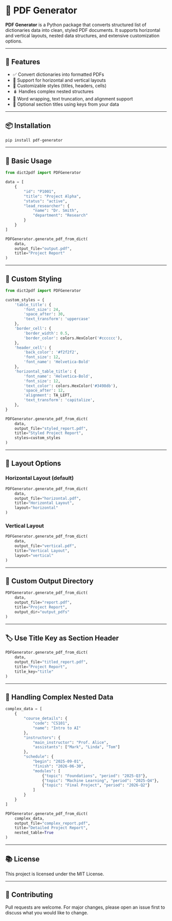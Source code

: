 # 📘 PDF Generator

**PDF Generator** is a Python package that converts structured list of dictionaries data into clean, styled PDF documents. It supports horizontal and vertical layouts, nested data structures, and extensive customization options.

---

## 🚀 Features

- ✅ Convert dictionaries into formatted PDFs
- 🧱 Support for horizontal and vertical layouts
- 🎨 Customizable styles (titles, headers, cells)
- 🪆 Handles complex nested structures
- 📝 Word wrapping, text truncation, and alignment support
- 🧩 Optional section titles using keys from your data

---

## 📦 Installation

```bash
pip install pdf-generator
```

---

## 📄 Basic Usage

```python
from dict2pdf import PDFGenerator

data = [
    {
        "id": "P1001",
        "title": "Project Alpha",
        "status": "active",
        "lead_researcher": {
            "name": "Dr. Smith",
            "department": "Research"
        }
    }
]

PDFGenerator.generate_pdf_from_dict(
    data,
    output_file="output.pdf",
    title="Project Report"
)
```

---

## 🎨 Custom Styling

```python
from dict2pdf import PDFGenerator

custom_styles = {
    'table_title': {
        'font_size': 24,
        'space_after': 30,
        'text_transform': 'uppercase'
    },
    'border_cell': {
        'border_width': 0.5,
        'border_color': colors.HexColor('#cccccc'),
    },
    'header_cell': {
        'back_color': '#f2f2f2',
        'font_size': 12,
        'font_name': 'Helvetica-Bold'
    },
    'horizontal_table_title': {
        'font_name': 'Helvetica-Bold',
        'font_size': 12,
        'text_color': colors.HexColor('#3498db'),
        'space_after': 12,
        'alignment': TA_LEFT,
        'text_transform': 'capitalize',
    },
}

PDFGenerator.generate_pdf_from_dict(
    data,
    output_file="styled_report.pdf",
    title="Styled Project Report",
    styles=custom_styles
)
```

---

## 📐 Layout Options

### Horizontal Layout (default)

```python
PDFGenerator.generate_pdf_from_dict(
    data,
    output_file="horizontal.pdf",
    title="Horizontal Layout",
    layout="horizontal"
)
```

### Vertical Layout

```python
PDFGenerator.generate_pdf_from_dict(
    data,
    output_file="vertical.pdf",
    title="Vertical Layout",
    layout="vertical"
)
```

---

## 📁 Custom Output Directory

```python
PDFGenerator.generate_pdf_from_dict(
    data,
    output_file="report.pdf",
    title="Project Report",
    output_dir="output_pdfs"
)
```

---

## 🏷️ Use Title Key as Section Header

```python
PDFGenerator.generate_pdf_from_dict(
    data,
    output_file="titled_report.pdf",
    title="Project Report",
    title_key="title"
)
```

---

## 🧩 Handling Complex Nested Data

```python
complex_data = [
    {
        "course_details": {
            "code": "CS101",
            "name": "Intro to AI"
        },
        "instructors": {
            "main_instructor": "Prof. Alice",
            "assistants": ["Mark", "Linda", "Tom"]
        },
        "schedule": {
            "begin": "2025-09-01",
            "finish": "2026-06-30",
            "modules": [
                {"topic": "Foundations", "period": "2025-Q3"},
                {"topic": "Machine Learning", "period": "2025-Q4"},
                {"topic": "Final Project", "period": "2026-Q2"}
            ]
        }
    }
]

PDFGenerator.generate_pdf_from_dict(
    complex_data,
    output_file="complex_report.pdf",
    title="Detailed Project Report",
    nested_table=True
)
```

---

## 📚 License

This project is licensed under the MIT License.

---

## 🤝 Contributing

Pull requests are welcome. For major changes, please open an issue first to discuss what you would like to change.